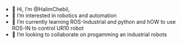 - 👋 Hi, I’m @HalimChebil,
- 👀 I’m interested in robotics and automation 
- 🌱 I’m currently learning ROS-Industrial and python and hOW to use ROS-IN to control UR10 robot
- 💞️ I’m looking to collaborate on progamming  an industrial robots 


